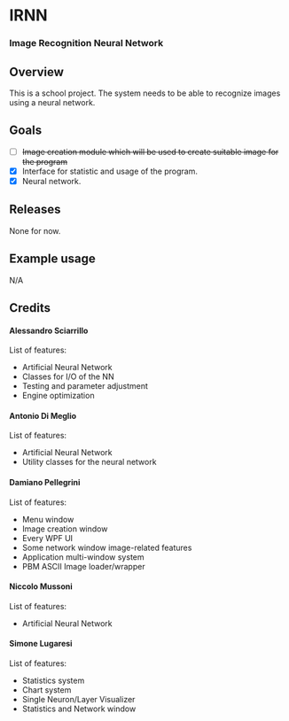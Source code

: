 # IRNN
### Image Recognition Neural Network

## Overview
This is a school project. The system needs to be able to recognize images using a neural network.

## Goals
- [ ] ~~Image creation module which will be used to create suitable image for the program~~
- [x] Interface for statistic and usage of the program.
- [x] Neural network.

## Releases
None for now.

## Example usage
N/A

## Credits
#### Alessandro Sciarrillo
List of features:
- Artificial Neural Network
- Classes for I/O of the NN
- Testing and parameter adjustment
- Engine optimization
#### Antonio Di Meglio
List of features:
- Artificial Neural Network
- Utility classes for the neural network
#### Damiano Pellegrini
List of features:
- Menu window
- Image creation window
- Every WPF UI
- Some network window image-related features
- Application multi-window system
- PBM ASCII Image loader/wrapper
#### Niccolo Mussoni
List of features:
- Artificial Neural Network
#### Simone Lugaresi
List of features:
- Statistics system
- Chart system
- Single Neuron/Layer Visualizer
- Statistics and Network window
